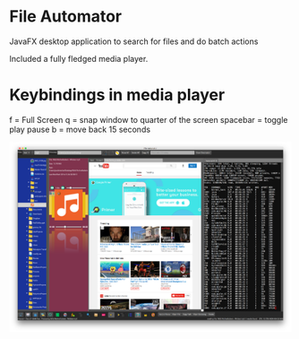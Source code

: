 # File Automator

JavaFX desktop application to search for files and do batch actions

Included a fully fledged media player.


# Keybindings in media player
f = Full Screen
q = snap window to quarter of the screen
spacebar = toggle play pause
b = move back 15 seconds

![multiple panes in file automator app](/fileAutomatorScreenshot1.png)
